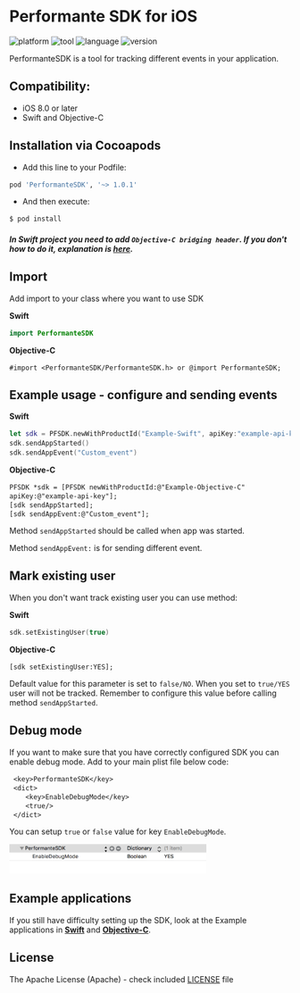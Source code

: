 # Performante SDK for iOS

![platform](https://img.shields.io/badge/platform-iOS-green.svg)
![tool](https://img.shields.io/badge/tool-SDK-green.svg)
![language](https://img.shields.io/badge/language-Objective--C%20%7C%20Swift-green.svg)
![version](https://img.shields.io/badge/cocoapods-1.0.1-green.svg)

PerformanteSDK is a tool for tracking different events in your application.

## Compatibility:

* iOS 8.0 or later
* Swift and Objective-C

## Installation via Cocoapods

* Add this line to your Podfile:

```ruby
pod 'PerformanteSDK', '~> 1.0.1'
```

* And then execute:

```sh
$ pod install
```

##### In Swift project you need to add `Objective-C bridging header`. If you don't how to do it, explanation is <a href="https://github.com/elpassion/performante-sdk-ios/tree/master/How-to-add-Objective-C-bridging-header">**here**</a>.

## Import

Add import to your class where you want to use SDK

**Swift**

```swift
import PerformanteSDK
```

**Objective-C**

```obj-c
#import <PerformanteSDK/PerformanteSDK.h> or @import PerformanteSDK;
```

## Example usage - configure and sending events

**Swift**

```swift
let sdk = PFSDK.newWithProductId("Example-Swift", apiKey:"example-api-key")
sdk.sendAppStarted()
sdk.sendAppEvent("Custom_event")

```

**Objective-C**

```obj-c
PFSDK *sdk = [PFSDK newWithProductId:@"Example-Objective-C" apiKey:@"example-api-key"];
[sdk sendAppStarted];
[sdk sendAppEvent:@"Custom_event"];
```

Method `sendAppStarted` should be called when app was started.

Method `sendAppEvent:` is for sending different event.

## Mark existing user

When you don't want track existing user you can use method:

**Swift**

```swift
sdk.setExistingUser(true)
```

**Objective-C**

```obj-c
[sdk setExistingUser:YES];

```

Default value for this parameter is set to `false/NO`. When you set to `true/YES` user will not be tracked. Remember to configure this value before calling method `sendAppStarted`.

## Debug mode

If you want to make sure that you have correctly configured SDK you can enable debug mode. Add to your main plist file below code:

```
 <key>PerformanteSDK</key>
 <dict>
    <key>EnableDebugMode</key>
    <true/>
 </dict>
```

You can setup `true` or `false` value for key `EnableDebugMode`.

<img src = "Images/plist.png" width = "70%"/>

## Example applications

If you still have difficulty setting up the SDK, look at the Example applications in **<a href="https://github.com/elpassion/performante-sdk-ios/tree/master/ExampleSwift">Swift</a>** and **<a href="https://github.com/elpassion/performante-sdk-ios/tree/master/ExampleObjectiveC">Objective-C</a>**.

## License

The Apache License (Apache) - check included [LICENSE](LICENSE) file
